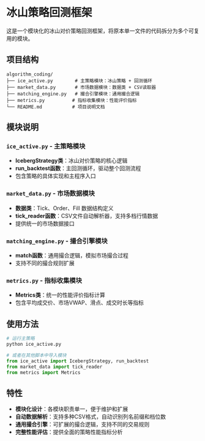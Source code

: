 # 冰山策略回测框架

这是一个模块化的冰山对价策略回测框架，将原本单一文件的代码拆分为多个可复用的模块。

## 项目结构

```
algorithm_coding/
├── ice_active.py        # 主策略模块：冰山策略 + 回测循环
├── market_data.py       # 市场数据模块：数据类 + CSV读取器  
├── matching_engine.py   # 撮合引擎模块：通用撮合逻辑
├── metrics.py          # 指标收集模块：性能评价指标
└── README.md           # 项目说明文档
```

## 模块说明

### `ice_active.py` - 主策略模块
- **IcebergStrategy类**：冰山对价策略的核心逻辑
- **run_backtest函数**：主回测循环，驱动整个回测流程
- 包含策略的具体实现和主程序入口

### `market_data.py` - 市场数据模块
- **数据类**：Tick、Order、Fill 数据结构定义
- **tick_reader函数**：CSV文件自动解析器，支持多档行情数据
- 提供统一的市场数据接口

### `matching_engine.py` - 撮合引擎模块  
- **match函数**：通用撮合逻辑，模拟市场撮合过程
- 支持不同的撮合规则扩展

### `metrics.py` - 指标收集模块
- **Metrics类**：统一的性能评价指标计算
- 包含平均成交价、市场VWAP、滑点、成交时长等指标

## 使用方法

```python
# 运行主策略
python ice_active.py

# 或者在其他脚本中导入模块
from ice_active import IcebergStrategy, run_backtest
from market_data import tick_reader
from metrics import Metrics
```

## 特性

- **模块化设计**：各模块职责单一，便于维护和扩展
- **自动数据解析**：支持多种CSV格式，自动识别列名前缀和档位数
- **通用撮合引擎**：可扩展的撮合逻辑，支持不同的交易规则
- **完整性能评估**：提供全面的策略性能指标分析 